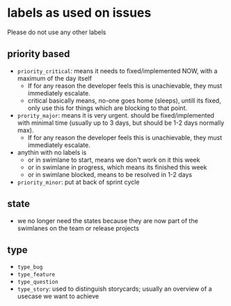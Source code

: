 
# labels as used on issues

Please do not use any other labels

## priority based

- `priority_critical`: means it needs to fixed/implemented NOW, with a maximum of the day itself
    - If for any reason the developer feels this is unachievable, they must immediately escalate.
    - critical basically means, no-one goes home (sleeps), untill its fixed, only use this for things which are blocking to that point.
- `prority_major`: means it is very urgent. should be fixed/implemented with minimal time (usually up to 3 days, but should be 1-2 days normally max). 
    - If for any reason the developer feels this is unachievable, they must immediately escalate.
- anythin with no labels is 
    - or in swimlane to start, means we don't work on it this week
    - or in swimlane in progress, which means its finished this week
    - or in swimlane blocked, means to be resolved in 1-2 days
- `priority_minor`: put at back of sprint cycle


## state

- we no longer need the states because they are now part of the swimlanes on the team or release projects

## type

- `type_bug`
- `type_feature`
- `type_question`
- `type_story`: used to distinguish storycards; usually an overview of a usecase we want to achieve

